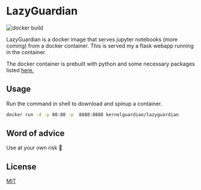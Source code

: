 # LazyGuardian

![docker build](https://github.com/asishRye/lazyguardian/blob/master/.github/workflows/docker.yml/badge.svg)

LazyGuardian is a docker image that serves jupyter notebooks (more coming) from a docker container. This is served my a flask webapp running in the container.

The docker container is prebuilt with python and some necessary packages listed [here.](https://pastebin.com/raw/82JHEZXV)

## Usage

Run the command in shell to download and spinup a container.

```bash
docker run -d -p 80:80 -p  8888:8888 kernelguardian/lazyguardian
```

## Word of advice

Use at your own risk 🤠

## License

[MIT](https://choosealicense.com/licenses/mit/)
